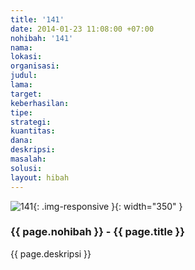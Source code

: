 ```yaml
---
title: '141'
date: 2014-01-23 11:08:00 +07:00
nohibah: '141'
nama: 
lokasi: 
organisasi: 
judul: 
lama: 
target: 
keberhasilan: 
tipe: 
strategi: 
kuantitas: 
dana: 
deskripsi: 
masalah: 
solusi: 
layout: hibah
---
```


![141](/static/img/hibahcms/141.png){: .img-responsive }{: width="350" }

### {{ page.nohibah }} - {{ page.title }}

{{ page.deskripsi }}
